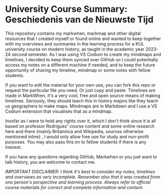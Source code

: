 # University Course Summary: Geschiedenis van de Nieuwste Tijd

This repository contains my markwhen, markmap and other digital resources that I created myself or found online and wanted to keep together with my overviews and summaries in the learning process for a KUL
university course on modern history, as taught in the academic year 2023-24 second semester. As I was using VS Codium to create my mindmaps
and timelines, I decided to keep them synced over GitHub so I could potentially access my notes on a different machine if needed, and to keep the 
future opportunity of sharing my timeline, mindmap or some notes with fellow students.

If you want to edit the material for your own use, you can fork this repo or request the particular file you need. Or just copy and paste. 
Timelines are made in MarkWhen, it's a very cool, free and open source means of making timelines. Seriously, they should teach this in 
history majors like they teach us geographers to make maps. Mindmaps are in Markdown and I use a VS Codium extension that visualises that as a mindmap.

Insofar as I were to hold any rights over it, which I don't think since it is all based on professor
Rodriguez' course content and some online research here and there (mainly Britannica and Wikipedia, sources otherwise mentioned inline)
, I would only allow free use for study and non-profit purposes. You may also pass this on to fellow students if there is any interest.

If you have any questions regarding GitHub, Markwhen or you just want to talk history, you are welcome to contact me.

_IMPORTANT DISCLAIMER: I think it's best to consider my notes, timelines and overviews as very incomplete. Remember also that it was
created from one person's perspective and learning process. Always refer to official course materials for correct and complete information and content._
